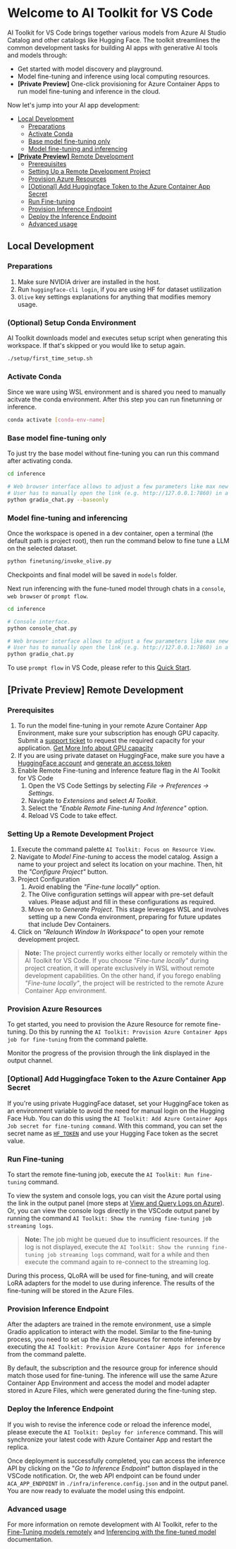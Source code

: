 # Welcome to AI Toolkit for VS Code
AI Toolkit for VS Code brings together various models from Azure AI Studio Catalog and other catalogs like Hugging Face. The toolkit streamlines the common development tasks for building AI apps with generative AI tools and models through:
- Get started with model discovery and playground.
- Model fine-tuning and inference using local computing resources.
- **[Private Preview]** One-click provisioning for Azure Container Apps to run model fine-tuning and inference in the cloud.

Now let's jump into your AI app development:

- [Local Development](#local-development)
    - [Preparations](#preparations)
    - [Activate Conda](#activate-conda)
    - [Base model fine-tuning only](#base-model-fine-tuning-only)
    - [Model fine-tuning and inferencing](#model-fine-tuning-and-inferencing)
- [**[Private Preview]** Remote Development](#private-preview-remote-development)
    - [Prerequisites](#prerequisites)
    - [Setting Up a Remote Development Project
](#setting-up-a-remote-development-project)
    - [Provision Azure Resources](#provision-azure-resources)
    - [[Optional] Add Huggingface Token to the Azure Container App Secret](#optional-add-huggingface-token-to-the-azure-container-app-secret)
    - [Run Fine-tuning](#run-fine-tuning)
    - [Provision Inference Endpoint](#provision-inference-endpoint)
    - [Deploy the Inference Endpoint](#deploy-the-inference-endpoint)
    - [Advanced usage](#advanced-usage)

## Local Development
### Preparations

1. Make sure NVIDIA driver are installed in the host. 
2. Run `huggingface-cli login`, if you are using HF for dataset ustilization
3. `Olive` key settings explanations for anything that modifies memory usage. 

### (Optional) Setup Conda Environment
AI Toolkit downloads model and executes setup script when generating this workspace. If that's skipped or you would like to setup again.

```bash
./setup/first_time_setup.sh
```

### Activate Conda
Since we ware using WSL environment and is shared you need to manually acitvate the conda environment. After this step you can run finetunning or inference.

```bash
conda activate [conda-env-name] 
```

### Base model fine-tuning only
To just try the base model without fine-tuning you can run this command after activating conda.

```bash
cd inference

# Web browser interface allows to adjust a few parameters like max new token length, temperature and so on.
# User has to manually open the link (e.g. http://127.0.0.1:7860) in a browser after gradio initiates the connections.
python gradio_chat.py --baseonly
```

### Model fine-tuning and inferencing

Once the workspace is opened in a dev container, open a terminal (the default path is project root), then run the command below to fine tune a LLM on the selected dataset.

```bash
python finetuning/invoke_olive.py 
```

Checkpoints and final model will be saved in `models` folder.

Next run inferencing with the fune-tuned model through chats in a `console`, `web browser` or `prompt flow`.

```bash
cd inference

# Console interface.
python console_chat.py

# Web browser interface allows to adjust a few parameters like max new token length, temperature and so on.
# User has to manually open the link (e.g. http://127.0.0.1:7860) in a browser after gradio initiates the connections.
python gradio_chat.py
```

To use `prompt flow` in VS Code, please refer to this [Quick Start](https://microsoft.github.io/promptflow/how-to-guides/quick-start.html).


## **[Private Preview]** Remote Development
### Prerequisites
1. To run the model fine-tuning in your remote Azure Container App Environment, make sure your subscription has enough GPU capacity. Submit a [support ticket](https://azure.microsoft.com/support/create-ticket/) to request the required capacity for your application. [Get More Info about GPU capacity](https://learn.microsoft.com/en-us/azure/container-apps/workload-profiles-overview)
2. If you are using private dataset on HuggingFace, make sure you have a [HuggingFace account](https://huggingface.co/) and [generate an access token](https://huggingface.co/docs/hub/security-tokens)
3. Enable Remote Fine-tuning and Inference feature flag in the AI Toolkit for VS Code
   1. Open the VS Code Settings by selecting *File -> Preferences -> Settings*.
   2. Navigate to *Extensions* and select *AI Toolkit*.
   3. Select the *"Enable Remote Fine-tuning And Inference"* option.
   4. Reload VS Code to take effect.


### Setting Up a Remote Development Project
1. Execute the command palette `AI Toolkit: Focus on Resource View`.
2. Navigate to *Model Fine-tuning* to access the model catalog. Assign a name to your project and select its location on your machine. Then, hit the *"Configure Project"* button.
3. Project Configuration
    1. Avoid enabling the *"Fine-tune locally"* option.
    2. The Olive configuration settings will appear with pre-set default values. Please adjust and fill in these configurations as required.
    3. Move on to *Generate Project*. This stage leverages WSL and involves setting up a new Conda environment, preparing for future updates that include Dev Containers.
4. Click on *"Relaunch Window In Workspace"* to open your remote development project.

> **Note:** The project currently works either locally or remotely within the AI Toolkit for VS Code. If you choose *"Fine-tune locally"* during project creation, it will operate exclusively in WSL without remote development capabilities. On the other hand, if you forego enabling *"Fine-tune locally"*, the project will be restricted to the remote Azure Container App environment.

### Provision Azure Resources
To get started, you need to provision the Azure Resource for remote fine-tuning. Do this by running the `AI Toolkit: Provision Azure Container Apps job for fine-tuning` from the command palette.

Monitor the progress of the provision through the link displayed in the output channel.

### [Optional] Add Huggingface Token to the Azure Container App Secret
If you're using private HuggingFace dataset, set your HuggingFace token as an environment variable to avoid the need for manual login on the Hugging Face Hub.
You can do this using the `AI Toolkit: Add Azure Container Apps Job secret for fine-tuning command`. With this command, you can set the secret name as [`HF_TOKEN`](https://huggingface.co/docs/huggingface_hub/package_reference/environment_variables#hftoken) and use your Hugging Face token as the secret value.

### Run Fine-tuning
To start the remote fine-tuning job, execute the `AI Toolkit: Run fine-tuning` command.

To view the system and console logs, you can visit the Azure portal using the link in the output panel (more steps at [View and Query Logs on Azure](https://aka.ms/ai-toolkit/remote-provision#view-and-query-logs-on-azure)). Or, you can view the console logs directly in the VSCode output panel by running the command `AI Toolkit: Show the running fine-tuning job streaming logs`.

> **Note:** The job might be queued due to insufficient resources. If the log is not displayed, execute the `AI Toolkit: Show the running fine-tuning job streaming logs` command, wait for a while and then execute the command again to re-connect to the streaming log.
    
During this process, QLoRA will be used for fine-tuning, and will create LoRA adapters for the model to use during inference.
The results of the fine-tuning will be stored in the Azure Files.

### Provision Inference Endpoint
After the adapters are trained in the remote environment, use a simple Gradio application to interact with the model.
Similar to the fine-tuning process, you need to set up the Azure Resources for remote inference by executing the `AI Toolkit: Provision Azure Container Apps for inference` from the command palette. 
   
By default, the subscription and the resource group for inference should match those used for fine-tuning. The inference will use the same Azure Container App Environment and access the model and model adapter stored in Azure Files, which were generated during the fine-tuning step. 


### Deploy the Inference Endpoint
If you wish to revise the inference code or reload the inference model, please execute the `AI Toolkit: Deploy for inference` command. This will synchronize your latest code with Azure Container App and restart the replica.  

Once deployment is successfully completed, you can access the inference API by clicking on the "*Go to Inference Endpoint*" button displayed in the VSCode notification. Or, the web API endpoint can be found under `ACA_APP_ENDPOINT` in `./infra/inference.config.json` and in the output panel. You are now ready to evaluate the model using this endpoint.

### Advanced usage
For more information on remote development with AI Toolkit, refer to the [Fine-Tuning models remotely](https://aka.ms/ai-toolkit/remote-provision) and [Inferencing with the fine-tuned model](https://aka.ms/ai-toolkit/remote-inference) documentation.